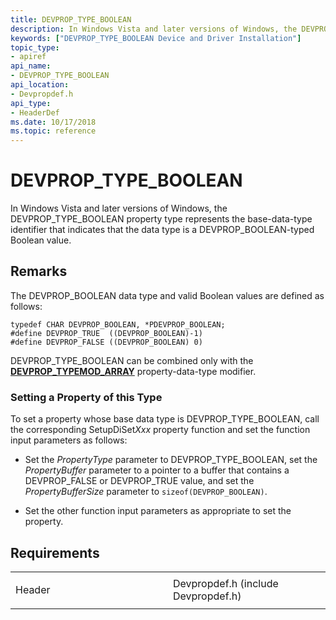 ```yaml
---
title: DEVPROP_TYPE_BOOLEAN
description: In Windows Vista and later versions of Windows, the DEVPROP_TYPE_BOOLEAN property type represents the base-data-type identifier that indicates that the data type is a DEVPROP_BOOLEAN-typed Boolean value.
keywords: ["DEVPROP_TYPE_BOOLEAN Device and Driver Installation"]
topic_type:
- apiref
api_name:
- DEVPROP_TYPE_BOOLEAN
api_location:
- Devpropdef.h
api_type:
- HeaderDef
ms.date: 10/17/2018
ms.topic: reference
---
```


# DEVPROP_TYPE_BOOLEAN


In Windows Vista and later versions of Windows, the DEVPROP_TYPE_BOOLEAN property type represents the base-data-type identifier that indicates that the data type is a DEVPROP_BOOLEAN-typed Boolean value.

## Remarks

The DEVPROP_BOOLEAN data type and valid Boolean values are defined as follows:

``` syntax
typedef CHAR DEVPROP_BOOLEAN, *PDEVPROP_BOOLEAN;
#define DEVPROP_TRUE  ((DEVPROP_BOOLEAN)-1)
#define DEVPROP_FALSE ((DEVPROP_BOOLEAN) 0)
```

DEVPROP_TYPE_BOOLEAN can be combined only with the [**DEVPROP_TYPEMOD_ARRAY**](devprop-typemod-array.md) property-data-type modifier.

### Setting a Property of this Type

To set a property whose base data type is DEVPROP_TYPE_BOOLEAN, call the corresponding SetupDiSet*Xxx* property function and set the function input parameters as follows:

-   Set the *PropertyType* parameter to DEVPROP_TYPE_BOOLEAN, set the *PropertyBuffer* parameter to a pointer to a buffer that contains a DEVPROP_FALSE or DEVPROP_TRUE value, and set the *PropertyBufferSize* parameter to `sizeof(DEVPROP_BOOLEAN)`.

-   Set the other function input parameters as appropriate to set the property.

## Requirements

<table>
<colgroup>
<col width="50%" />
<col width="50%" />
</colgroup>
<tbody>
<tr class="odd">
<td align="left"><p>Header</p></td>
<td align="left">Devpropdef.h (include Devpropdef.h)</td>
</tr>
</tbody>
</table>

 

 





